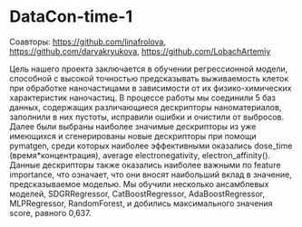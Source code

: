 # DataCon-time-1

Соавторы: 
https://github.com/linafrolova, 
https://github.com/daryakryukova, 
https://github.com/LobachArtemiy

Цель нашего проекта заключается в обучении регрессионной модели, способной с высокой точностью предсказывать выживаемость клеток при обработке наночастицами в зависимости от их физико-химических характеристик наночастиц.
В процессе работы мы соединили 5  баз данных, содержащих различающиеся дескрипторы наноматериалов, заполнили в них пустоты, исправили ошибки и очистили от выбросов. Далее были выбраны наиболее значимые дескрипторы из уже имеющихся и сгенерированы новые дескрипторы при помощи pymatgen, среди которых наиболее эффективными оказались dose_time (время*концентрация), average electronegativity, electron_affinity(). Данные дескрипторы также оказались наиболее важными по feature importance, что означает, что они вносят наибольший вклад в значение, предсказываемое моделью.
Мы обучили несколько ансамблевых моделей, SDGRRegressor, CatBoostRegressor, AdaBoostRegressor, MLPRegressor, RandomForest,  и добились максимального значения score, равного 0,637.
